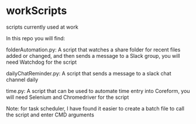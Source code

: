 # workScripts
scripts currently used at work

In this repo you will find:

folderAutomation.py: A script that watches a share folder for recent files added or changed, and then sends a message to a Slack group, you will need Watchdog for the script

dailyChatReminder.py: A script that sends a message to a slack chat channel daily 

time.py: A script that can be used to automate time entry into Coreform, you will need Selenium and Chromedriver for the script



Note: for task scheduler, I have found it easier to create a batch file to call the script and enter CMD arguments